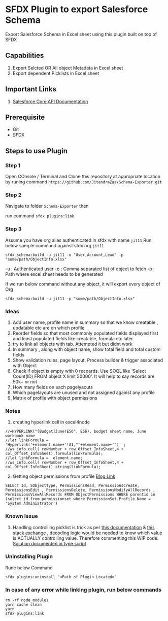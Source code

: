 SFDX Plugin to export Salesforce Schema  
==================

Export Salesforce Schema in Excel sheet using this plugin built on top of SFDX

## Capabilities
1. Export Selcted OR All object Metadata in Excel sheet
1. Export dependent Picklists in Excel sheet

## Important Links
1. [Salesforce Core API Documentation](https://forcedotcom.github.io/sfdx-core/globals.html)

## Prerequisite 
* Git
* SFDX

## Steps to use Plugin

### Step 1 
Open COnsole / Terminal and Clone this repository at appropriate location by runing command 
`https://github.com/JitendraZaa/Schema-Exporter.git`

### Step 2
Navigate to folder `Schema-Exporter` then 

run command `sfdx plugins:link`

### Step 3
Assume you have org alias authenticated in sfdx with name `jit11`
Run below sample command against sfdx org `jit11`

`sfdx schema:build -u jit11 -o "User,Account,Lead" -p "some/path/ObjectInfo.xlsx"`

-u : Authenticated user
-o : Comma separated list of object to fetch
-p : Path where excel sheet needs to be generated

If we run below command without any object, it will export every object of Org

`sfdx schema:build -u jit11 -p "some/path/ObjectInfo.xlsx"`

### Ideas
1. Add user name, profile name in summary so that we know creatable , updatable etc are on which profile
2. Reorder fields so that most commonly populated fields displayed first and least populated fields like creatable, formula etc later
3. try to link all objects with tab. Attempted it but didnt work
4. In summary , along with object name, show total field and total custom fields
5. Show validation rules, page layout, Process builder & trigger associated with Object
6. Check if object is empty with 0 recoerds. Use SOQL like 'Select Count(ID) FROM object X limit 50000'. It will help to say records are 50k+ or not
7. How many fields on each pagelyaouts
8. Which pagelayouts are unused and not assigned against any profile
9. Matrix of profile with object permissions 


### Notes
1. creating hyperlink cell in excel4node
```
//=HYPERLINK("[Budget]June!E56", E56), budget sheet name, June workbook name
//let linkFormula = 'Hyperlink('+element.name+'!A1,"'+element.name+'")' ;
//ws_info.cell( rowNumber + row_Offset_InfoSheet,4 + col_Offset_InfoSheet).formula(linkFormula);
//let linkFormula =  element.name; 
//ws_info.cell( rowNumber + row_Offset_InfoSheet,4 + col_Offset_InfoSheet).string(linkFormula);  
```

2. Getting object permissions from profile [Blog Link](https://developer.salesforce.com/blogs/engineering/2012/06/using-soql-to-determine-your-users-permissions-2)
```
SELECT Id, SObjectType, PermissionsRead, PermissionsCreate, PermissionsEdit , PermissionsDelete, PermissionsModifyAllRecords , PermissionsViewAllRecords FROM ObjectPermissions WHERE parentid in (select id from permissionset where PermissionSet.Profile.Name = 'System Administrator')
```

### Known Issue
1. Handling controlling picklist is trick as per [this documentation](https://developer.salesforce.com/docs/atlas.en-us.api.meta/api/sforce_api_calls_describesobjects_describesobjectresult.htm#aboutPicklists) & [this stack exchange](https://salesforce.stackexchange.com/questions/201775/picklists-validfor-attribute) , decoding logic would be needed to know which value is ACTUALLY controlling value. Therefore commenting this WIP code. [Solution documented in type script](https://reergymerej.github.io/blog/2021/03/31/base64binary.html)

### Uninstalling Plugin
Rune below Command

`sfdx plugins:uninstall "<Path of Plugin Located>"`

### In case of any error while linking plugin, run below commands
```
rm -rf node_modules
yarn cache clean
yarn
sfdx plugins:link
```
